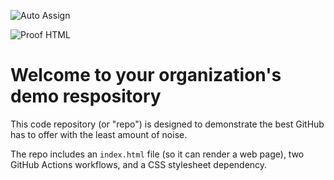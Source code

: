 ![Auto Assign](https://github.com/kumrsitlr-gmail-com/demo-repository/actions/workflows/auto-assign.yml/badge.svg)

![Proof HTML](https://github.com/kumrsitlr-gmail-com/demo-repository/actions/workflows/proof-html.yml/badge.svg)

# Welcome to your organization's demo respository
This code repository (or "repo") is designed to demonstrate the best GitHub has to offer with the least amount of noise.

The repo includes an `index.html` file (so it can render a web page), two GitHub Actions workflows, and a CSS stylesheet dependency.
